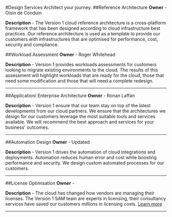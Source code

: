 #Design Services
Architect your journey.
##Reference Architecture
__Owner__ - Oisin de Conduin

__Description__ - The Version 1 cloud reference architecture is a cross-platform framework that has been designed according to cloud infrastructure best practices. Our reference architecture is used as a template to provide our customers with infrastructures that are optimised for performance, cost, security and compliance.

##Workload Assessment
__Owner__ - Roger Whitehead

__Description__ - Version 1 provides workloads assessments for customers looking to migrate existing environments to the cloud. The results of this assessment will highlight workloads that are ready for the cloud, those that need some modification and those that will need a complete redesign.

___
##Application/ Enterprise Architecture
__Owner__ - Ronan Laffan

__Description__ - Version 1 ensure that our team stay on top of the latest developments from our cloud partners. We ensure that the architectures we design for our customers leverage the most suitable tools and services available. We will recommend the best approach and services for your business' outcomes.
___
##Automation Design
__Owner__ - Updated

__Description__ - Version 1 drives the automation of cloud integrations and deployments. Automation reduces human error and cost while boosting performance and security. We design custom automated processes for our customers.
___
##License Optimisation
__Owner__ -
 
__Description__ -  The cloud has changed how vendors are managing their licenses. The Version 1 SAM team are experts in licensing, their consultancy services have saved our customers millions in licensing costs. [Learn more](http://www.version1.com/SAM/)
___
